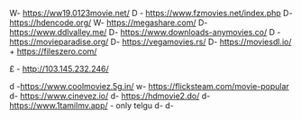 W- https://ww19.0123movie.net/
D - https://www.fzmovies.net/index.php
D- https://hdencode.org/
W- https://megashare.com/
D- https://www.ddlvalley.me/
D- https://www.downloads-anymovies.co/
D - https://movieparadise.org/
D- https://vegamovies.rs/
D- https://moviesdl.io/ + https://fileszero.com/

£ - http://103.145.232.246/

d -https://www.coolmoviez.5g.in/
w- https://flicksteam.com/movie-popular
d- https://www.cinevez.io/
d- https://hdmovie2.do/ 
d- https://www.1tamilmv.app/ - only  telgu
d-
d-
